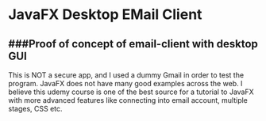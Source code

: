 JavaFX Desktop EMail Client
==================
###Proof of concept of email-client with desktop GUI
---------------	
This is NOT a secure app, and I used a dummy Gmail in order to test the program. 
JavaFX does not have many good examples across the web. I believe this udemy course is one of the best source for a tutorial to JavaFX with more advanced features like connecting into email account, multiple stages, CSS etc.

